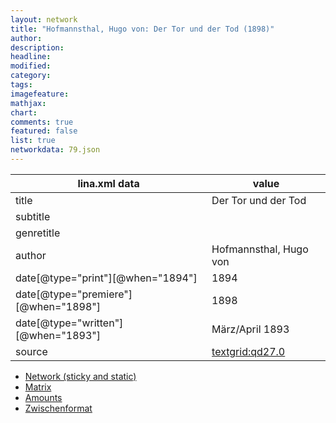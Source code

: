 ```yaml
---
layout: network
title: "Hofmannsthal, Hugo von: Der Tor und der Tod (1898)"
author:
description:
headline:
modified:
category:
tags:
imagefeature: 
mathjax: 
chart: 
comments: true
featured: false
list: true
networkdata: 79.json
---
```

lina.xml data  | value
------------- | -------------
title|Der Tor und der Tod
subtitle|
genretitle|
author|Hofmannsthal, Hugo von
date[@type="print"][@when="1894"]|1894
date[@type="premiere"][@when="1898"]|1898
date[@type="written"][@when="1893"]|März/April 1893
source|[textgrid:qd27.0](https://textgridlab.org/1.0/tgcrud-public/rest/textgrid:qd27.0/data)



* [Network (sticky and static)](/linas/network79)
* [Matrix](/linas/matrix79)
* [Amounts](/linas/amount79)
* [Zwischenformat](/linas/lina79 )
